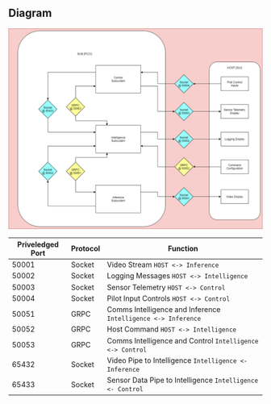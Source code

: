 ## Diagram
 ![port_diagram](/img/ref_port_config_1.png)

Priveledged Port | Protocol |Function
---------------- | ---------------- | ----------------
50001 | Socket | Video Stream `HOST <-> Inference`
50002 | Socket | Logging Messages `HOST <-> Intelligence`
50003 | Socket | Sensor Telemetry `HOST <-> Control`
50004 | Socket | Pilot Input Controls `HOST <-> Control`
50051 | GRPC | Comms Intelligence and Inference `Intelligence <-> Inference`
50052 | GRPC | Host Command `HOST <-> Intelligence`
50053 | GRPC | Comms Intelligence and Control `Intelligence <-> Control`
65432 | Socket | Video Pipe to Intelligence `Intelligence <- Inference`
65433 | Socket | Sensor Data Pipe to Intelligence `Intelligence <- Control`
